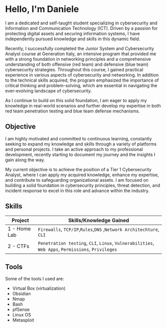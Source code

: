 # Hello, I'm Daniele

I am a dedicated and self-taught student specializing in cybersecurity and Information and Communication Technology (ICT).
Driven by a passion for protecting digital assets and securing information systems, I have independently pursued knowledge and skills in this dynamic field.

Recently, I successfully completed the Junior System and Cybersecurity Analyst course at Generation Italy, 
an intensive program that provided me with a strong foundation in networking principles and a comprehensive understanding of both offensive (red team) and defensive (blue team) cybersecurity strategies.
Throughout this course, I gained practical experience in various aspects of cybersecurity and networking.
In addition to the technical skills acquired, the program emphasized the importance of critical thinking and problem-solving, which are essential in navigating the ever-evolving landscape of cybersecurity.

As I continue to build on this solid foundation, I am eager to apply my knowledge in real-world scenarios and further develop my expertise in both red team penetration testing and blue team defense mechanisms.

## Objective

I am highly motivated and committed to continuous learning, constantly seeking to expand my knowledge and skills through a variety of platforms and personal projects. 
I take an active approach to my professional development, recently starting to document my journey and the insights I gain along the way.

My current objective is to achieve the position of a Tier 1 Cybersecurity Analyst, where I can apply my acquired knowledge, enhance my expertise, and contribute to safeguarding organizational assets. 
I am focused on building a solid foundation in cybersecurity principles, threat detection, and incident response to excel in this role and advance within the industry.

## Skills

| Project                        | Skills/Knowledge Gained                                                                           |
| ------------------------------ | ------------------------------------------------------------------------------------------------- |
| 1 - Home Lab                   | `Firewalls`, `TCP/IP`,`Rules`,`DNS` ,`Network Architechture`,  `CLI`                              |
| 2 - CTFs                       | `Penetration testing`, `CLI`, `Linux`, `Vulnerabilities`, `Web Apps`, `Permissions`, `Privileges` |


## Tools

Some of the tools I used are:
- Virtual Box (virtualization)
- Obsidian
- Nmap
- Bash
- pfSense
- Linux OS
- Metasploit
